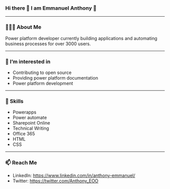 ### Hi there 👋 I am Emmanuel Anthony 🙂

<!--
**EmmanuelAnthonyO/EmmanuelAnthonyO** is a ✨ _special_ ✨ repository because its `README.md` (this file) appears on your GitHub profile.

Here are some ideas to get you started:

- 🔭 I’m currently working on ...
- 🌱 I’m currently learning ...
- 👯 I’m looking to collaborate on ...
- 🤔 I’m looking for help with ...
- 💬 Ask me about ...
- 📫 How to reach me: ...
- 😄 Pronouns: ...
- ⚡ Fun fact: ...
-->
***
### 👨🏽‍💻 About Me 
Power platform developer currently building applications and automating business processes for over 3000 users.
***
### 🔭 I’m interested in 
* Contributing to open source
* Providing power platform documentation
* Power platform development
***
### 🧰 Skills
* Powerapps
* Power automate
* Sharepoint Online
* Technical Writing
* Office 365
* HTML
* CSS
***
### 📫 Reach Me

* LinkedIn: https://www.linkedin.com/in/anthony-emmanuel/
* Twitter: https://twitter.com/Anthony_EOO
